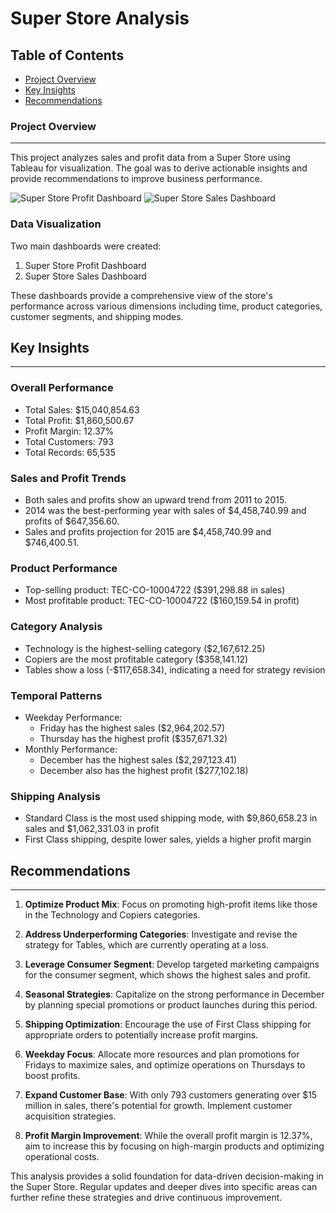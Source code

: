 # Super Store Analysis

## Table of Contents
- [Project Overview](#project-overview)
- [Key Insights](#key-insights)
- [Recommendations](#recommendations)

### Project Overview
---
This project analyzes sales and profit data from a Super Store using Tableau for visualization. The goal was to derive actionable insights and provide recommendations to improve business performance.

![Super Store Profit Dashboard](https://github.com/user-attachments/assets/2b55e054-37f4-441a-83ef-011c69bff4e9)
![Super Store Sales Dashboard](https://github.com/user-attachments/assets/b9622822-641a-4670-bd1d-0662ac119111)


### Data Visualization
Two main dashboards were created:
1. Super Store Profit Dashboard
2. Super Store Sales Dashboard

These dashboards provide a comprehensive view of the store's performance across various dimensions including time, product categories, customer segments, and shipping modes.

## Key Insights
---
### Overall Performance
- Total Sales: $15,040,854.63
- Total Profit: $1,860,500.67
- Profit Margin: 12.37%
- Total Customers: 793
- Total Records: 65,535

### Sales and Profit Trends
- Both sales and profits show an upward trend from 2011 to 2015.
- 2014 was the best-performing year with sales of $4,458,740.99 and profits of $647,356.60.
- Sales and profits projection for 2015 are $4,458,740.99 and $746,400.51.

### Product Performance
- Top-selling product: TEC-CO-10004722 ($391,298.88 in sales)
- Most profitable product: TEC-CO-10004722 ($160,159.54 in profit)

### Category Analysis
- Technology is the highest-selling category ($2,167,612.25)
- Copiers are the most profitable category ($358,141.12)
- Tables show a loss (-$117,658.34), indicating a need for strategy revision

### Temporal Patterns
- Weekday Performance:
  - Friday has the highest sales ($2,964,202.57)
  - Thursday has the highest profit ($357,671.32)
- Monthly Performance:
  - December has the highest sales ($2,297,123.41)
  - December also has the highest profit ($277,102.18)

### Shipping Analysis
- Standard Class is the most used shipping mode, with $9,860,658.23 in sales and $1,062,331.03 in profit
- First Class shipping, despite lower sales, yields a higher profit margin

## Recommendations
---

1. **Optimize Product Mix**: Focus on promoting high-profit items like those in the Technology and Copiers categories.

2. **Address Underperforming Categories**: Investigate and revise the strategy for Tables, which are currently operating at a loss.

3. **Leverage Consumer Segment**: Develop targeted marketing campaigns for the consumer segment, which shows the highest sales and profit.

4. **Seasonal Strategies**: Capitalize on the strong performance in December by planning special promotions or product launches during this period.

5. **Shipping Optimization**: Encourage the use of First Class shipping for appropriate orders to potentially increase profit margins.

6. **Weekday Focus**: Allocate more resources and plan promotions for Fridays to maximize sales, and optimize operations on Thursdays to boost profits.

7. **Expand Customer Base**: With only 793 customers generating over $15 million in sales, there's potential for growth. Implement customer acquisition strategies.

8. **Profit Margin Improvement**: While the overall profit margin is 12.37%, aim to increase this by focusing on high-margin products and optimizing operational costs.

This analysis provides a solid foundation for data-driven decision-making in the Super Store. Regular updates and deeper dives into specific areas can further refine these strategies and drive continuous improvement.
